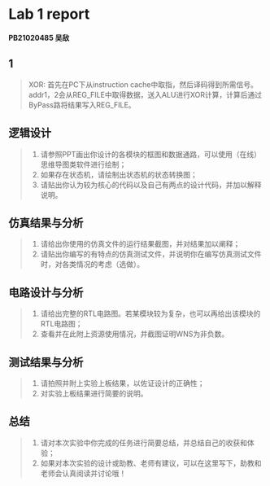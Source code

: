 # Lab 1 report

**PB21020485 吴敌**



## 1

> XOR: 首先在PC下从instruction cache中取指，然后译码得到所需信号。addr1，2会从REG_FILE中取得数据，送入ALU进行XOR计算，计算后通过ByPass路将结果写入REG_FILE。
>
> 

## 逻辑设计

> 1. 请参照PPT画出你设计的各模块的框图和数据通路，可以使用（在线）思维导图类软件进行绘制；
> 2. 如果存在状态机，请绘制出状态机的状态转换图；
> 3. 请贴出你认为较为核心的代码以及自己有两点的设计代码，并加以解释说明。



## 仿真结果与分析

> 1. 请给出你使用的仿真文件的运行结果截图，并对结果加以阐释；
> 2. 请贴出你编写的有特点的仿真测试文件，并说明你在编写仿真测试文件时，对各类情况的考虑（选做）。



## 电路设计与分析

> 1. 请给出完整的RTL电路图。若某模块较为复杂，也可以再给出该模块的RTL电路图；
> 2. 查看并在此附上资源使用情况，并截图证明WNS为非负数。



## 测试结果与分析

> 1. 请拍照并附上实验上板结果，以佐证设计的正确性；
> 2. 对实验上板结果进行简要的说明。



## 总结

> 1. 请对本次实验中你完成的任务进行简要总结，并总结自己的收获和体验；
> 2. 如果对本次实验的设计或助教、老师有建议，可以在这里写下，助教和老师会认真阅读并讨论哦！

